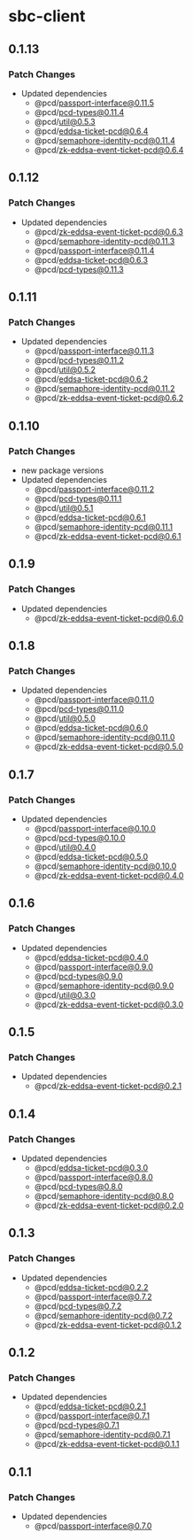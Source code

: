 # sbc-client

## 0.1.13

### Patch Changes

- Updated dependencies
  - @pcd/passport-interface@0.11.5
  - @pcd/pcd-types@0.11.4
  - @pcd/util@0.5.3
  - @pcd/eddsa-ticket-pcd@0.6.4
  - @pcd/semaphore-identity-pcd@0.11.4
  - @pcd/zk-eddsa-event-ticket-pcd@0.6.4

## 0.1.12

### Patch Changes

- Updated dependencies
  - @pcd/zk-eddsa-event-ticket-pcd@0.6.3
  - @pcd/semaphore-identity-pcd@0.11.3
  - @pcd/passport-interface@0.11.4
  - @pcd/eddsa-ticket-pcd@0.6.3
  - @pcd/pcd-types@0.11.3

## 0.1.11

### Patch Changes

- Updated dependencies
  - @pcd/passport-interface@0.11.3
  - @pcd/pcd-types@0.11.2
  - @pcd/util@0.5.2
  - @pcd/eddsa-ticket-pcd@0.6.2
  - @pcd/semaphore-identity-pcd@0.11.2
  - @pcd/zk-eddsa-event-ticket-pcd@0.6.2

## 0.1.10

### Patch Changes

- new package versions
- Updated dependencies
  - @pcd/passport-interface@0.11.2
  - @pcd/pcd-types@0.11.1
  - @pcd/util@0.5.1
  - @pcd/eddsa-ticket-pcd@0.6.1
  - @pcd/semaphore-identity-pcd@0.11.1
  - @pcd/zk-eddsa-event-ticket-pcd@0.6.1

## 0.1.9

### Patch Changes

- Updated dependencies
  - @pcd/zk-eddsa-event-ticket-pcd@0.6.0

## 0.1.8

### Patch Changes

- Updated dependencies
  - @pcd/passport-interface@0.11.0
  - @pcd/pcd-types@0.11.0
  - @pcd/util@0.5.0
  - @pcd/eddsa-ticket-pcd@0.6.0
  - @pcd/semaphore-identity-pcd@0.11.0
  - @pcd/zk-eddsa-event-ticket-pcd@0.5.0

## 0.1.7

### Patch Changes

- Updated dependencies
  - @pcd/passport-interface@0.10.0
  - @pcd/pcd-types@0.10.0
  - @pcd/util@0.4.0
  - @pcd/eddsa-ticket-pcd@0.5.0
  - @pcd/semaphore-identity-pcd@0.10.0
  - @pcd/zk-eddsa-event-ticket-pcd@0.4.0

## 0.1.6

### Patch Changes

- Updated dependencies
  - @pcd/eddsa-ticket-pcd@0.4.0
  - @pcd/passport-interface@0.9.0
  - @pcd/pcd-types@0.9.0
  - @pcd/semaphore-identity-pcd@0.9.0
  - @pcd/util@0.3.0
  - @pcd/zk-eddsa-event-ticket-pcd@0.3.0

## 0.1.5

### Patch Changes

- Updated dependencies
  - @pcd/zk-eddsa-event-ticket-pcd@0.2.1

## 0.1.4

### Patch Changes

- Updated dependencies
  - @pcd/eddsa-ticket-pcd@0.3.0
  - @pcd/passport-interface@0.8.0
  - @pcd/pcd-types@0.8.0
  - @pcd/semaphore-identity-pcd@0.8.0
  - @pcd/zk-eddsa-event-ticket-pcd@0.2.0

## 0.1.3

### Patch Changes

- Updated dependencies
  - @pcd/eddsa-ticket-pcd@0.2.2
  - @pcd/passport-interface@0.7.2
  - @pcd/pcd-types@0.7.2
  - @pcd/semaphore-identity-pcd@0.7.2
  - @pcd/zk-eddsa-event-ticket-pcd@0.1.2

## 0.1.2

### Patch Changes

- Updated dependencies
  - @pcd/eddsa-ticket-pcd@0.2.1
  - @pcd/passport-interface@0.7.1
  - @pcd/pcd-types@0.7.1
  - @pcd/semaphore-identity-pcd@0.7.1
  - @pcd/zk-eddsa-event-ticket-pcd@0.1.1

## 0.1.1

### Patch Changes

- Updated dependencies
  - @pcd/passport-interface@0.7.0
